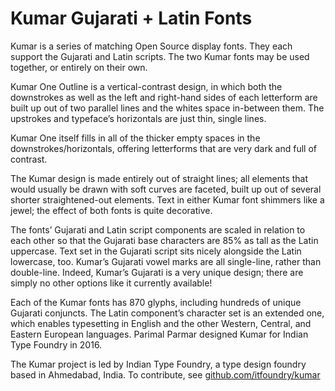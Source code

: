 # Kumar Gujarati + Latin Fonts

Kumar is a series of matching Open Source display fonts. 
They each support the Gujarati and Latin scripts. 
The two Kumar fonts may be used together, or entirely on their own.

Kumar One Outline is a vertical-contrast design, in which both the downstrokes as well as the left and right-hand sides of each letterform are built up out of two parallel lines and the whites space in-between them. 
The upstrokes and typeface’s horizontals are just thin, single lines. 

Kumar One itself fills in all of the thicker empty spaces in the downstrokes/horizontals, offering letterforms that are very dark and full of contrast. 

The Kumar design is made entirely out of straight lines; all elements that would usually be drawn with soft curves are faceted, built up out of several shorter straightened-out elements. 
Text in either Kumar font shimmers like a jewel; the effect of both fonts is quite decorative. 

The fonts’ Gujarati and Latin script components are scaled in relation to each other so that the Gujarati base characters are 85% as tall as the Latin uppercase. 
Text set in the Gujarati script sits nicely alongside the Latin lowercase, too. 
Kumar’s Gujarati vowel marks are all single-line, rather than double-line. 
Indeed, Kumar’s Gujarati is a very unique design; there are simply no other options like it currently available!

Each of the Kumar fonts has 870 glyphs, including hundreds of unique Gujarati conjuncts. 
The Latin component’s character set is an extended one, which enables typesetting in English and the other Western, Central, and Eastern European languages. 
Parimal Parmar designed Kumar for Indian Type Foundry in 2016.

The Kumar project is led by Indian Type Foundry, a type design foundry based in Ahmedabad, India. 
To contribute, see <a href="https://github.com/itfoundry/kumar">github.com/itfoundry/kumar</a>
